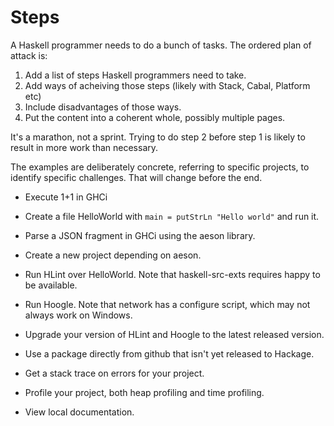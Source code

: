 # Steps

A Haskell programmer needs to do a bunch of tasks. The ordered plan of attack is:

1. Add a list of steps Haskell programmers need to take.
1. Add ways of acheiving those steps (likely with Stack, Cabal, Platform etc)
1. Include disadvantages of those ways.
1. Put the content into a coherent whole, possibly multiple pages.

It's a marathon, not a sprint. Trying to do step 2 before step 1 is likely to result in more work than necessary.

The examples are deliberately concrete, referring to specific projects, to identify specific challenges. That will change before the end.

* Execute 1+1 in GHCi

* Create a file HelloWorld with `main = putStrLn "Hello world"` and run it.

* Parse a JSON fragment in GHCi using the aeson library.

* Create a new project depending on aeson.

* Run HLint over HelloWorld. Note that haskell-src-exts requires happy to be available.

* Run Hoogle. Note that network has a configure script, which may not always work on Windows.

* Upgrade your version of HLint and Hoogle to the latest released version.

* Use a package directly from github that isn't yet released to Hackage.

* Get a stack trace on errors for your project.

* Profile your project, both heap profiling and time profiling.

* View local documentation.
